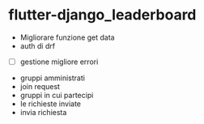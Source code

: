 # flutter-django_leaderboard

- Migliorare funzione get data
- auth di drf
- [ ] gestione migliore errori


- gruppi amministrati
- join request
- gruppi in cui partecipi
- le richieste inviate
- invia richiesta
